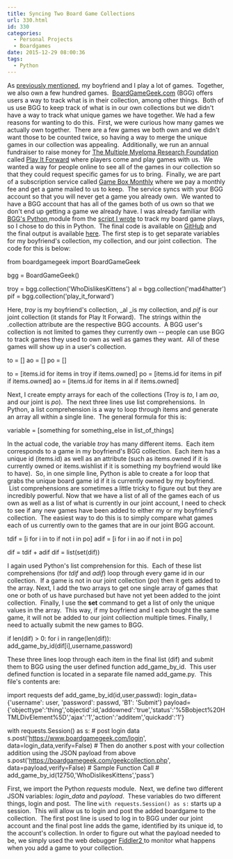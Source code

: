 ```yaml
---
title: Syncing Two Board Game Collections
url: 330.html
id: 330
categories:
  - Personal Projects
  - Boardgames
date: 2015-12-29 08:00:36
tags:
  - Python
---
```


As [previously mentioned](/tracking-boardgame-plays-part-1-pulling-board-game-plays-from-bgg-to-google-sheets/), my boyfriend and I play a lot of games.  Together, we also own a few hundred games.  [BoardGameGeek.com](http://www.boardgamegeek.com) (BGG) offers users a way to track what is in their collection, among other things.  Both of us use BGG to keep track of what is in our own collections but we didn't have a way to track what unique games we have together. We had a few reasons for wanting to do this.  First, we were curious how many games we actually own together.  There are a few games we both own and we didn't want those to be counted twice, so having a way to merge the unique games in our collection was appealing.  Additionally, we run an annual fundraiser to raise money for [The Multiple Myeloma Research Foundation](http://www.themmrf.org) called [Play It Forward](http://www.playitforwardfundraiser.com) where players come and play games with us.  We wanted a way for people online to see all of the games in our collection so that they could request specific games for us to bring.  Finally, we are part of a subscription service called [Game Box Monthly](https://www.gameboxmonthly.com/) where we pay a monthly fee and get a game mailed to us to keep.  The service syncs with your BGG account so that you will never get a game you already own.  We wanted to have a BGG account that has all of the games both of us own so that we don't end up getting a game we already have. I was already familiar with [BGG's Python ](https://github.com/lcosmin/boardgamegeek)module from the [script I wrote](/tracking-boardgame-plays-part-1-pulling-board-game-plays-from-bgg-to-google-sheets/) to track my board game plays, so I chose to do this in Python.  The final code is available on [GitHub](https://github.com/allisontharp/BGG_Collection_Sync) and the final output is available [here](https://boardgamegeek.com/collection/user/play_it_forward?subtype=boardgame&ff=1). The first step is to get separate variables for my boyfriend's collection, my collection, and our joint collection.  The code for this is below:  

from boardgamegeek import BoardGameGeek

bgg = BoardGameGeek()

troy = bgg.collection('WhoDislikesKittens')
al = bgg.collection('mad4hatter')
pif = bgg.collection('play\_it\_forward')

Here, _troy_ is my boyfriend's collection, _al _is my collection, and _pif_ is our joint collection (it stands for Play It Forward).  The strings within the .collection attribute are the respective BGG accounts.  A BGG user's collection is not limited to games they currently own -- people can use BGG to track games they used to own as well as games they want.  All of these games will show up in a user's collection.  

to = \[\]
ao = \[\]
po = \[\]

to = \[items.id for items in troy if items.owned\]
po = \[items.id for items in pif if items.owned\]
ao = \[items.id for items in al if items.owned\]

Next, I create empty arrays for each of the collections (Troy is _to_, I am _ao_, and our joint is _po_).  The next three lines use list comprehensions.  In Python, a list comprehension is a way to loop through items and generate an array all within a single line.  The general formula for this is:  

variable = \[something for something\_else in list\_of_things\]

In the actual code, the variable _troy_ has many different items.  Each item corresponds to a game in my boyfriend's BGG collection.  Each item has a unique id (items.id) as well as an attribute (such as items.owned if it is currently owned or items.wishlist if it is something my boyfriend would like to have).  So, in one simple line, Python is able to create a for loop that grabs the unique board game id if it is currently owned by my boyfriend.  List comprehensions are sometimes a little tricky to figure out but they are incredibly powerful. Now that we have a list of all of the games each of us own as well as a list of what is currently in our joint account, I need to check to see if any new games have been added to either my or my boyfriend's collection.  The easiest way to do this is to simply compare what games each of us currently own to the games that are in our joint BGG account.  

tdif = \[i for i in to if not i in po\]
adif = \[i for i in ao if not i in po\]

dif = tdif + adif
dif = list(set(dif))

I again used Python's list comprehension for this.  Each of these list comprehensions (for _tdif_ and _adif_) loop through every game id in our collection.  If a game is not in our joint collection (_po_) then it gets added to the array. Next, I add the two arrays to get one single array of games that one or both of us have purchased but have not yet been added to the joint collection.  Finally, I use the **set** command to get a list of only the unique values in the array.  This way, if my boyfriend and I each bought the same game, it will not be added to our joint collection multiple times. Finally, I need to actually submit the new games to BGG.  

if len(dif) > 0:
for i in range(len(dif)):
add\_game\_by_id(dif\[i\],username,password)

These three lines loop through each item in the final list (dif) and submit them to BGG using the user defined function add\_game\_by\_id.  This user defined function is located in a separate file named add\_game.py.  This file's contents are:  

import requests
def add\_game\_by_id(id,user,passwd):
login_data={'username': user, 'password': passwd, 'B1': 'Submit'}
payload={'objecttype':'thing','objectid':id,'addowned':'true','status':'%5Bobject%20HTMLDivElement%5D','ajax':'1','action':'additem','quickadd':'1'}

with requests.Session() as s:
\# post login data
s.post('https://www.boardgamegeek.com/login', data=login_data,verify=False)
\# Then do another s.post with your collection addition using the JSON payload from above
s.post('https://boardgamegeek.com/geekcollection.php', data=payload,verify=False)
\# Sample Function Call
\# add\_game\_by_id(12750,'WhoDislikesKittens','pass')

First, we import the Python _requests_ module.  Next, we define two different JSON variables: _login_data_ and _payload_.  These variables do two different things, login and post.  The line `with requests.Session() as s:` starts up a session.  This will allow us to login and post the added boardgame to the collection.  The first post line is used to log in to BGG under our joint account and the final post line adds the game, identified by its unique id, to the account's collection. In order to figure out what the payload needed to be, we simply used the web debugger [Fiddler2 ](https://www.telerik.com/download/fiddler/fiddler2)to monitor what happens when you add a game to your collection.